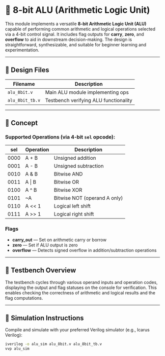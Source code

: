 
# 🧮 8-bit ALU (Arithmetic Logic Unit)

This module implements a versatile **8-bit Arithmetic Logic Unit (ALU)** capable of performing common arithmetic and logical operations selected via a 4-bit control signal. It includes flag outputs for **carry**, **zero**, and **overflow** to aid in downstream decision-making. The design is straightforward, synthesizable, and suitable for beginner learning and experimentation.

---

## 🔧 Design Files

| Filename        | Description                            |
|-----------------|--------------------------------------|
| `alu_8bit.v`    | Main ALU module implementing ops     |
| `alu_8bit_tb.v` | Testbench verifying ALU functionality |

---

## 🧠 Concept

### Supported Operations (via 4-bit `sel` opcode):

| sel    | Operation       | Description                    |
|--------|-----------------|-------------------------------|
| 0000   | A + B           | Unsigned addition             |
| 0001   | A - B           | Unsigned subtraction          |
| 0010   | A & B           | Bitwise AND                   |
| 0011   | A \| B          | Bitwise OR                    |
| 0100   | A ^ B           | Bitwise XOR                   |
| 0101   | ~A              | Bitwise NOT (operand A only)  |
| 0110   | A << 1          | Logical left shift            |
| 0111   | A >> 1          | Logical right shift           |

### Flags

- **carry_out** — Set on arithmetic carry or borrow  
- **zero** — Set if ALU output is zero  
- **overflow** — Detects signed overflow in addition/subtraction operations  

---

## 🧪 Testbench Overview

The testbench cycles through various operand inputs and operation codes, displaying the output and flag statuses on the console for verification. This enables checking the correctness of arithmetic and logical results and the flag computations.

---

## 🚀 Simulation Instructions

Compile and simulate with your preferred Verilog simulator (e.g., Icarus Verilog):

```bash
iverilog -o alu_sim alu_8bit.v alu_8bit_tb.v
vvp alu_sim
